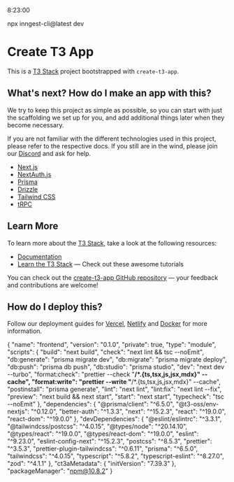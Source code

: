 8:23:00

npx inngest-cli@latest dev



# Create T3 App

This is a [T3 Stack](https://create.t3.gg/) project bootstrapped with `create-t3-app`.

## What's next? How do I make an app with this?

We try to keep this project as simple as possible, so you can start with just the scaffolding we set up for you, and add additional things later when they become necessary.

If you are not familiar with the different technologies used in this project, please refer to the respective docs. If you still are in the wind, please join our [Discord](https://t3.gg/discord) and ask for help.

- [Next.js](https://nextjs.org)
- [NextAuth.js](https://next-auth.js.org)
- [Prisma](https://prisma.io)
- [Drizzle](https://orm.drizzle.team)
- [Tailwind CSS](https://tailwindcss.com)
- [tRPC](https://trpc.io)

## Learn More

To learn more about the [T3 Stack](https://create.t3.gg/), take a look at the following resources:

- [Documentation](https://create.t3.gg/)
- [Learn the T3 Stack](https://create.t3.gg/en/faq#what-learning-resources-are-currently-available) — Check out these awesome tutorials

You can check out the [create-t3-app GitHub repository](https://github.com/t3-oss/create-t3-app) — your feedback and contributions are welcome!

## How do I deploy this?

Follow our deployment guides for [Vercel](https://create.t3.gg/en/deployment/vercel), [Netlify](https://create.t3.gg/en/deployment/netlify) and [Docker](https://create.t3.gg/en/deployment/docker) for more information.




{
  "name": "frontend",
  "version": "0.1.0",
  "private": true,
  "type": "module",
  "scripts": {
    "build": "next build",
    "check": "next lint && tsc --noEmit",
    "db:generate": "prisma migrate dev",
    "db:migrate": "prisma migrate deploy",
    "db:push": "prisma db push",
    "db:studio": "prisma studio",
    "dev": "next dev --turbo",
    "format:check": "prettier --check \"**/*.{ts,tsx,js,jsx,mdx}\" --cache",
    "format:write": "prettier --write \"**/*.{ts,tsx,js,jsx,mdx}\" --cache",
    "postinstall": "prisma generate",
    "lint": "next lint",
    "lint:fix": "next lint --fix",
    "preview": "next build && next start",
    "start": "next start",
    "typecheck": "tsc --noEmit"
  },
  "dependencies": {
    "@prisma/client": "^6.5.0",
    "@t3-oss/env-nextjs": "^0.12.0",
    "better-auth": "^1.3.3",
    "next": "^15.2.3",
    "react": "^19.0.0",
    "react-dom": "^19.0.0"
  },
  "devDependencies": {
    "@eslint/eslintrc": "^3.3.1",
    "@tailwindcss/postcss": "^4.0.15",
    "@types/node": "^20.14.10",
    "@types/react": "^19.0.0",
    "@types/react-dom": "^19.0.0",
    "eslint": "^9.23.0",
    "eslint-config-next": "^15.2.3",
    "postcss": "^8.5.3",
    "prettier": "^3.5.3",
    "prettier-plugin-tailwindcss": "^0.6.11",
    "prisma": "^6.5.0",
    "tailwindcss": "^4.0.15",
    "typescript": "^5.8.2",
    "typescript-eslint": "^8.27.0",
    "zod": "^4.1.1"
  },
  "ct3aMetadata": {
    "initVersion": "7.39.3"
  },
  "packageManager": "npm@10.8.2"
}
